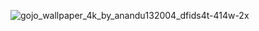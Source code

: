 
  ![gojo_wallpaper_4k_by_anandu132004_dfids4t-414w-2x](https://github.com/user-attachments/assets/1778cce5-518f-48b1-a9ea-d2ecd514d5c2)
